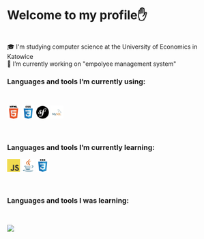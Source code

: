 
<h1><b>Welcome to my profile✋ </b></h1>

<br>
🎓 I'm studying computer science at the University of Economics in Katowice
<br>
🔭 I’m currently working on "empolyee management system"
<br>
<h3><b>Languages and tools I’m currently using: </b></h3>
<br>
<p><img heigt="30" width="30" src="https://raw.githubusercontent.com/github/explore/80688e429a7d4ef2fca1e82350fe8e3517d3494d/topics/html/html.png"/>
  <img heigt="30" width="30" src="https://raw.githubusercontent.com/github/explore/80688e429a7d4ef2fca1e82350fe8e3517d3494d/topics/css/css.png"/>
  <img heigt="30" width="30" src="https://raw.githubusercontent.com/github/explore/d0c5a5e31e1776ad62379ef5f6b703bcf107d3a3/topics/symfony/symfony.png"/>
  <img heigt="30" width="30" src="https://raw.githubusercontent.com/github/explore/80688e429a7d4ef2fca1e82350fe8e3517d3494d/topics/mysql/mysql.png"/>
  </p>
  <br>
  <h3><b>Languages and tools I’m currently learning: </b></h3>
  <p>
  <img heigt="30" width="30" src="https://raw.githubusercontent.com/github/explore/80688e429a7d4ef2fca1e82350fe8e3517d3494d/topics/javascript/javascript.png"/>
  <img heigt="30" width="30" src="https://raw.githubusercontent.com/github/explore/80688e429a7d4ef2fca1e82350fe8e3517d3494d/topics/java/java.png"/>
  <img heigt="30" width="30" src="https://raw.githubusercontent.com/github/explore/80688e429a7d4ef2fca1e82350fe8e3517d3494d/topics/css/css.png"/>
  </p>
<br>
  <h3><b>Languages and tools I was learning: </b></h3>
  <br>
  <p>
  <img heigt="30" width="30" src="https://camo.githubusercontent.com/a63f9aebbb8c4ae92704dc14d054ab572d5ce2299958318ac8996bd82b4c67cd/68747470733a2f2f75706c6f61642e77696b696d656469612e6f72672f77696b6970656469612f636f6d6d6f6e732f7468756d622f372f37612f435f53686172705f6c6f676f2e7376672f37363870782d435f53686172705f6c6f676f2e7376672e706e67"/>
  </p>
  

